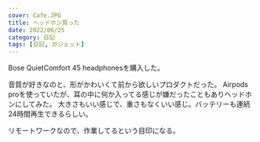 ```yaml
---
cover: Cafe.JPG
title: ヘッドホン買った
date: 2022/06/25
category: 日記
tags: [日記, ガジェット]
---
```


Bose QuietComfort 45 headphonesを購入した。

音質が好きなのと、形がかわいくて前から欲しいプロダクトだった。
Airpods proを使っていたが、耳の中に何か入ってる感じが嫌だったこともありヘッドホンにしてみた。
大きさもいい感じで、重さもなくいい感じ。バッテリーも連続24時間再生できるらしい。

リモートワークなので、作業してるという目印になる。
